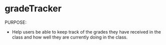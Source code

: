 # gradeTracker

PURPOSE:
- Help users be able to keep track of the grades they have received in the class and how well they are currently doing in the class.
